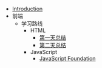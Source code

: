 - [Introduction](/)
- 前端
	- 学习路线
		- HTML
			- [第一天总结](前端/前端路线/HTML/第一天总结) 
			- [第二天总结](前端/前端路线/HTML/第二天总结)
		- JavaScript
			- [JavaScript Foundation](前端/前端路线/JavaScript/Javascript基础)
		